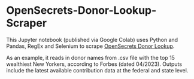 # OpenSecrets-Donor-Lookup-Scraper

This Jupyter notebook (published via Google Colab) uses Python and Pandas, RegEx and Selenium to scrape [OpenSecrets Donor Lookup](https://www.opensecrets.org/donor-lookup/). 

As an example, it reads in donor names from .csv file with the top 15 wealthiest New Yorkers, according to Forbes (dated 04/2023). Outputs include the latest available contribution data at the federal and state level.
